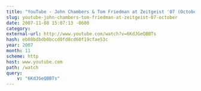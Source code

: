 ```yaml
---
title: "YouTube - John Chambers & Tom Friedman at Zeitgeist '07 (October)"
slug: youtube-john-chambers-tom-friedman-at-zeitgeist-07-october
date: 2007-11-08 15:07:13 -0600
category: 
external-url: http://www.youtube.com/watch?v=6KdJGeQBBTs
hash: eb08bdbdb0bccd0fd8cd60f19cfae53c
year: 2007
month: 11
scheme: http
host: www.youtube.com
path: /watch
query:
    v: "6KdJGeQBBTs"
---
```



